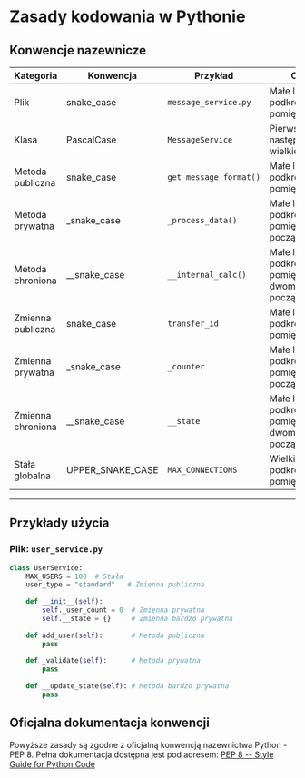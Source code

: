# Zasady kodowania w Pythonie

## Konwencje nazewnicze

| Kategoria          | Konwencja        | Przykład               | Opis                                                     |
|--------------------|------------------|------------------------|----------------------------------------------------------|
| Plik               | snake_case       | `message_service.py`   | Małe litery z podkreśleniem pomiędzy                     |
| Klasa              | PascalCase       | `MessageService`       | Pierwsza i następne wielkie litery                       |
| Metoda publiczna   | snake_case       | `get_message_format()` | Małe litery z podkreśleniem pomiędzy                     |
| Metoda prywatna    | _snake_case      | `_process_data()`      | Małe litery z podkreśleniem pomiędzy i na początku       |
| Metoda chroniona   | __snake_case     | `__internal_calc()`    | Małe litery z podkreśleniem pomiędzy i dwoma na początku |
| Zmienna publiczna  | snake_case       | `transfer_id`          | Małe litery z podkreśleniem pomiędzy                     |
| Zmienna prywatna   | _snake_case      | `_counter`             | Małe litery z podkreśleniem pomiędzy i na początku       |
| Zmienna chroniona  | __snake_case     | `__state`              | Małe litery z podkreśleniem pomiędzy i dwoma na początku |
| Stała globalna     | UPPER_SNAKE_CASE | `MAX_CONNECTIONS`      | Wielkie litery z podkreśleniem pomiędzy                  |

---

## Przykłady użycia
### Plik: `user_service.py`
```python
class UserService:
    MAX_USERS = 100  # Stała
    user_type = "standard"   # Zmienna publiczna
    
    def __init__(self):
        self._user_count = 0  # Zmienna prywatna
        self.__state = {}     # Zmienna bardzo prywatna
    
    def add_user(self):       # Metoda publiczna
        pass
        
    def _validate(self):      # Metoda prywatna
        pass
        
    def __update_state(self): # Metoda bardzo prywatna
        pass
```

## Oficjalna dokumentacja konwencji

Powyższe zasady są zgodne z oficjalną konwencją nazewnictwa Python - PEP 8.
Pełna dokumentacja dostępna jest pod adresem: [PEP 8 -- Style Guide for Python Code](https://peps.python.org/pep-0008/)